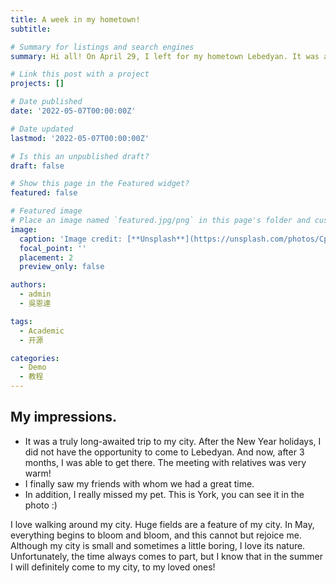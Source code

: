 ```yaml
---
title: A week in my hometown!
subtitle: 

# Summary for listings and search engines
summary: Hi all! On April 29, I left for my hometown Lebedyan. It was a great time spent with family and friends!

# Link this post with a project
projects: []

# Date published
date: '2022-05-07T00:00:00Z'

# Date updated
lastmod: '2022-05-07T00:00:00Z'

# Is this an unpublished draft?
draft: false

# Show this page in the Featured widget?
featured: false

# Featured image
# Place an image named `featured.jpg/png` in this page's folder and customize its options here.
image:
  caption: 'Image credit: [**Unsplash**](https://unsplash.com/photos/CpkOjOcXdUY)'
  focal_point: ''
  placement: 2
  preview_only: false

authors:
  - admin
  - 吳恩達

tags:
  - Academic
  - 开源

categories:
  - Demo
  - 教程
---
```


## My impressions.

 - It was a truly long-awaited trip to my city. After the New Year holidays, I did not have the opportunity to come to Lebedyan. And now, after 3 months, I was able to get there. The meeting with relatives was very warm!
 - I finally saw my friends with whom we had a great time.
 - In addition, I really missed my pet. This is York, you can see it in the photo :)

I love walking around my city. Huge fields are a feature of my city. In May, everything begins to bloom and bloom, and this cannot but rejoice me. Although my city is small and sometimes a little boring, I love its nature.
Unfortunately, the time always comes to part, but I know that in the summer I will definitely come to my city, to my loved ones!
